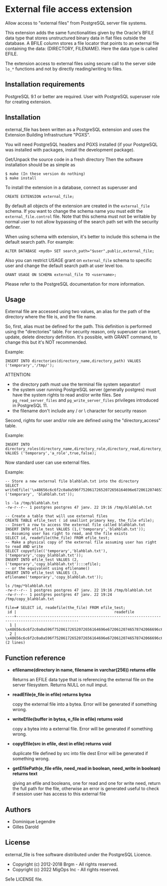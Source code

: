 External file access extension
==============================

Allow access to "external files" from PostgreSQL server file systems.

This extension adds the same functionalities given by the Oracle's BFILE data
type that stores unstructured binary data in flat files outside the database.
A BFILE column stores a file locator that points to an external file containing
the data: (DIRECTORY, FILENAME). Here the data type is called EFILE.

The extension access to external files using secure call to the server side `lo_*`
functions and not by directly reading/writing to files.

Installation requirements
-------------------------

PostgreSQL 9.1 or better are required.
User with PostgreSQL superuser role for creating extension.

Installation
------------

external_file has been written as a PostgreSQL extension and uses the Extension
Building Infrastructure "PGXS".

You will need PostgreSQL headers and PGXS installed (if your PostgreSQL was
installed with packages, install the development package).

Get/Unpack the source code in a fresh directory Then the software installation
should be as simple as

	$ make (In these version do nothing)
	$ make install

To install the extension in a database, connect as superuser and

	CREATE EXTENSION external_file;

By default all objects of the extension are created in the `external_file` schema.
If you want to change the schema name you must edit the `external_file.control`
file. Note that this schema must not be writable by normal user to not allow
bypassing of the search path set with the security definer.


When using schema with extension, it's better to include this schema in the
default search path. For example:

	ALTER DATABASE <mydb> SET search_path="$user",public,external_file;

Also you can restrict USAGE grant on `external_file` schema to specific user and
change the default search path at user level too.

	GRANT USAGE ON SCHEMA external_file TO <username>;

Please refer to the PostgreSQL documentation for more information.


Usage
-----

External file are accessed using two values, an alias for the path of the
directory where the file is, and the file name.

So, first, alias must be defined for the path. This definition is performed
using the "directories" table. For security reason, only superuser can insert,
update, delete directory definition. It's possible, with GRANT command, to
change this but it's NOT recommended.

Example:

	INSERT INTO directories(directory_name,directory_path) VALUES ('temporary','/tmp/');

ATTENTION:
 * the directory path must use the terminal file system separator!
 * the system user running PostgreSQL server (generally postgres) must have the
   system rights to read and/or write files. See `pg_read_server_files` and
   `pg_write_server_files` privileges introduced in PostgreSQL 11.
 * the filename don't include any / or \ character for security reason

Second, rights for user and/or role are defined using the "directory_access"
table.

Example:

	INSERT INTO directory_roles(directory_name,directory_role,directory_read,directory_write) VALUES ('temporary','a_role',true,false);

Now standard user can use external files.

Example:

	-- Store a new external file blahblah.txt into the directory
	SELECT writeEfile('\x48656c6c6f2c0a0a596f75206172652072656164696e67206120746578742066696c652e0a0a526567617264732c0a', ('temporary', 'blahblah.txt'));

	ls -la /tmp/blahblah.txt 
	-rw-r--r-- 1 postgres postgres 47 janv. 22 19:16 /tmp/blahblah.txt

	-- Create a table that will use external files
	CREATE TABLE efile_test ( id smallint primary key, the_file efile);
	-- Insert a row to access the external file called blahblah.txt
	INSERT INTO efile_test VALUES (1,('temporary','blahblah.txt'));
	-- Assuming user has right to read, and the file exists
	SELECT id, readefile(the_file) FROM efile_test;
	-- Make a physical copy of the external file assuming user has right to read AND write
	SELECT copyefile(('temporary','blahblah.txt'),('temporary','copy_blahblah.txt'));
	INSERT INTO efile_test VALUES (2, ('temporary','copy_blahblah.txt'):::efile);
	-- or the equivalent using efilename()
	INSERT INTO efile_test VALUES (3, efilename('temporary','copy_blahblah.txt'));

	ls /tmp/*blahblah.txt
	-rw-r--r-- 1 postgres postgres 47 janv. 22 19:16 /tmp/blahblah.txt
	-rw-r--r-- 1 postgres postgres 47 janv. 22 19:24 /tmp/copy_blahblah.txt

	file=# SELECT id, readefile(the_file) FROM efile_test;
	 id |                                            readefile                                             
	----+--------------------------------------------------------------------------------------------------
	  1 | \x48656c6c6f2c0a0a596f75206172652072656164696e67206120746578742066696c652e0a0a526567617264732c0a
	  2 | \x48656c6c6f2c0a0a596f75206172652072656164696e67206120746578742066696c652e0a0a526567617264732c0a
	(2 lines)


Function reference
------------------

* **efilename(directory in name, filename in varchar(256)) returns efile**

  Returns an EFILE data type that is referencing the external file on the server filesystem.
  Returns NULL on null imput.


* **readEfile(e_file in efile) returns bytea**

  copy the external file into a bytea.
  Error will be generated if something wrong.

* **writeEfile(buffer in bytea, e_file in efile) returns void**

  copy a bytea into a external file.
  Error will be generated if something wrong.

* **copyEfile(src in efile, dest in efile) returns void**

  duplicate file defined by src into file dest
  Error will be generated if something wrong.

* **getEfilePath(e_file efile, need_read in boolean, need_write in boolean) returns text**

  giving an efile and booleans, one for read and one for write need, return the
  full path for the file, otherwise an error is generated 
  useful to check if session user has access to this external file

Authors
-------

* Dominique Legendre
* Gilles Darold

License
-------

external_file is free software distributed under the PostgreSQL Licence.

* Copyright (c) 2012-2018 Brgm - All rights reserved.
* Copyright (c) 2022 MigOps Inc - All rights reserved.

Se1e LICENSE file.
